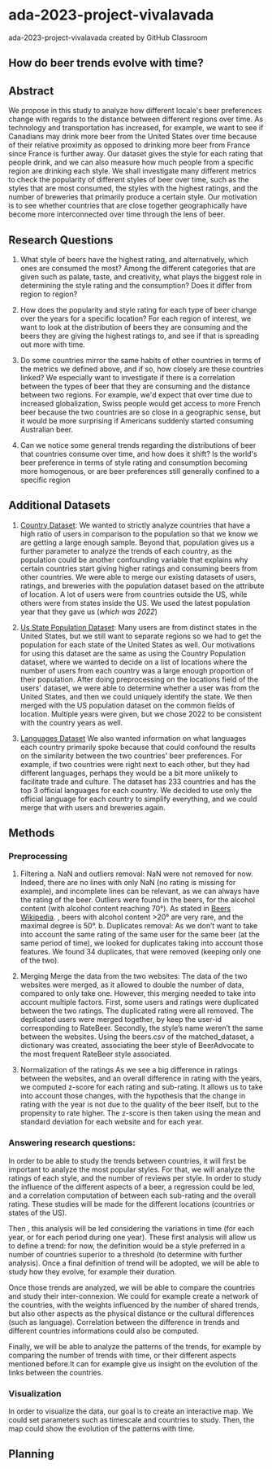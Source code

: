 # ada-2023-project-vivalavada
ada-2023-project-vivalavada created by GitHub Classroom

## How do beer trends evolve with time? 

## Abstract 

We propose in this study to analyze how different locale's beer preferences change with regards to the distance between different regions over time. As technology and transportation has increased, for example, we want to see if Canadians may drink more beer from the United States over time because of their relative proximity as opposed to drinking more beer from France since France is further away. Our dataset gives the style for each rating that people drink, and we can also measure how much people from a specific region are drinking each style. We shall investigate many different metrics to check the popularity of different styles of beer over time, such as the styles that are most consumed, the styles with the highest ratings, and the number of breweries that primarily produce a certain style. Our motivation is to see whether countries that are close together geographically have become more interconnected over time through the lens of beer. 

## Research Questions

1. What style of beers have the highest rating, and alternatively, which ones are consumed the most? Among the different categories that are given such as palate, taste, and creativity, what plays the biggest role in determining the style rating and the consumption? Does it differ from region to region? 

2. How does the popularity and style rating for each type of beer change over the years for a specific location? For each region of interest, we want to look at the distribution of beers they are consuming and the beers they are giving the highest ratings to, and see if that is spreading out more with time. 

3. Do some countries mirror the same habits of other countries in terms of the metrics we defined above, and if so, how closely are these countries linked? We especially want to investigate if there is a correlation between the types of beer that they are consuming and the distance between two regions. For example, we'd expect that over time due to increased globalization, Swiss people would get access to more French beer because the two countries are so close in a geographic sense, but it would be more surprising if Americans suddenly started consuming Australian beer. 

4. Can we notice some general trends regarding the distributions of beer that countries consume over time, and how does it shift? Is the world's beer preference in terms of style rating and consumption becoming more homogenous, or are beer preferences still generally confined to a specific region

## Additional Datasets 

1. [Country Dataset](https://www.kaggle.com/datasets/iamsouravbanerjee/world-population-dataset): We wanted to strictly analyze countries that have a high ratio of users in comparison to the population so that we know we are getting a large enough sample. Beyond that, population gives us a further parameter to analyze the trends of each country, as the population could be another confounding variable that explains why certain countries start giving higher ratings and consuming beers from other countries. We were able to merge our existing datasets of users, ratings, and breweries with the population dataset based on the attribute of location. A lot of users were from countries outside the US, while others were from states inside the US. We used the latest population year that they gave us (*which was 2022*)

2. [Us State Population Dataset](https://www.census.gov/data/tables/time-series/demo/popest/2020s-state-total.html): Many users are from distinct states in the United States, but we still want to separate regions so we had to get the population for each state of the United States as well. Our motivations for using this dataset are the same as using the Country Population dataset, where we wanted to decide on a list of locations where the number of users from each country was a large enough proportion of their population. After doing preprocessing on the locations field of the users' dataset, we were able to determine whether a user was from the United States, and then we could uniquely identify the state. We then merged with the US population dataset on the common fields of location. Multiple years were given, but we chose 2022 to be consistent with the country years as well.

3. [Languages Dataset](https://resourcewatch.org/data/explore/soc_071_world_languages?section=Discover&selectedCollection=&zoom=3&lat=0&lng=0&pitch=0&bearing=0&basemap=dark&labels=light&layers=%5B%7B%22dataset%22%3A%2220662342-dcdd-4a42-9f58-bcc80217de71%22%2C%22opacity%22%3A1%2C%22layer%22%3A%22f2d76e6b-060d-4dc9-83ea-284bef6b2aae%22%7D%5D&aoi=&page=1&sort=most-viewed&sortDirection=-1)
   We also wanted information on what languages each country primarily spoke because that could confound the results on the similarity between the two countries' beer preferences. For example, if two countries were right next to each other, but they had different languages, perhaps they would be a bit more unlikely to facilitate trade and culture. The dataset has 233 countries and has the top 3 official languages for each country. We decided to use only the official language for each country to simplify everything, and we could merge that with users and breweries again. 


## Methods 

### Preprocessing

1. Filtering
a. NaN and outliers removal: NaN were not removed for now. Indeed, there are no lines with only NaN (no rating is missing for example), and incomplete lines can be relevant, as we can always have the rating of the beer. Outliers were found in the beers, for the alcohol content (with alcohol content reaching 70°).  As stated in [Beers Wikipedia](https://en.wikipedia.org/wiki/Beer#:~:text=Beer%20ranges%20from%20less%20than,by%20the%20freeze%2Ddistilling%20process). , beers with alcohol content >20° are very rare, and the maximal degree is 50°.
b. Duplicates removal: As we don’t want to take into account the same rating of the same user for the same beer (at the same period of time), we looked for duplicates taking into account those features. We found 34 duplicates, that were removed (keeping only one of the two). 

3. Merging
Merge the data from the two websites: The data of the two websites were merged, as it allowed to double the number of data, compared to only take one. However, this merging needed to take into account multiple factors. First, some users and ratings were duplicated between the two ratings. The duplicated rating were all removed. The deplicated users were merged together, by keep the user-id corresponding to RateBeer. Secondly, the style’s name weren’t the same between the websites. Using the beers.csv of the matched_dataset, a dictionary was created, associating the beer style of BeerAdvocate to the most frequent RateBeer style associated.

4. Normalization of the ratings
As we see a big difference in ratings between the websites, and an overall difference in rating with the years, we computed z-score for each rating and sub-rating. 
It allows us to take into account those changes, with the hypothesis that the change in rating with the year is not due to the quality of the beer itself, but to the propensity to rate higher.  The z-score is then taken using the mean and standard deviation for each website and for each year.

### Answering research questions: 

In order to be able to study the trends between countries, it will first be important to analyze the most popular styles. For that, we will analyze the ratings of each style, and the number of reviews per style. In order to study the influence of the different aspects of a beer, a regression could be led, and a correlation computation of between each sub-rating and the overall rating. These studies will be made for the different locations (countries or states of the US). 

Then , this analysis will be led considering the variations in time (for each year, or for each period during one year).
These first analysis will allow us to define a trend: for now, the definition would be a style preferred in a number of countries superior to a threshold (to determine with further analysis). Once a final definition of trend will be adopted, we will be able to study how they evolve, for example their duration.

Once those trends are analyzed, we will be able to compare the countries and study their inter-connexion. We could for example create a network of the countries, with the weights influenced by the number of shared trends, but also other aspects as the physical distance or the cultural differences (such as language). Correlation between the difference in trends and different countries informations could also be computed. 

Finally, we will be able to analyze the patterns of the trends, for example by comparing the number of trends with time, or their different aspects mentioned before.It can for example give us insight on the evolution of the links between the countries. 

### Visualization

In order to visualize the data, our goal is to create an interactive map. We could set parameters such as timescale and countries to study. Then, the map could show the evolution of the patterns with time. 

## Planning


